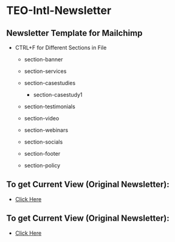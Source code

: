 # TEO-Intl-Newsletter

## Newsletter Template for Mailchimp

* CTRL+F for Different Sections in File

    * section-banner

    * section-services

    * section-casestudies

        * section-casestudy1

    * section-testimonials

    * section-video

    * section-webinars

    * section-socials

    * section-footer

    * section-policy

## To get Current View (Original Newsletter):

* [Click Here](https://htmlpreview.github.io/?https://github.com/hassanaftab93/TEO-Intl-Newsletter/blob/main/index.html)

## To get Current View (Original Newsletter):

* [Click Here](https://htmlpreview.github.io/?https://github.com/hassanaftab93/TEO-Intl-Newsletter/blob/main/index_updated.html)